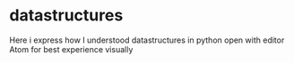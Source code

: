 # datastructures
Here i express how I understood datastructures in python
open with editor Atom for best experience visually
